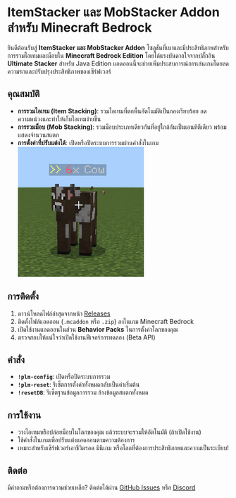 # ItemStacker และ MobStacker Addon สำหรับ Minecraft Bedrock

ยินดีต้อนรับสู่ **ItemStacker และ MobStacker Addon** โซลูชันที่เบาและมีประสิทธิภาพสำหรับการรวมไอเทมและม็อบใน **Minecraft Bedrock Edition** โดยได้แรงบันดาลใจจากปลั๊กอิน **Ultimate Stacker** สำหรับ Java Edition แอดออนนี้จะช่วยเพิ่มประสบการณ์การเล่นเกมโดยลดความรกและปรับปรุงประสิทธิภาพของเซิร์ฟเวอร์

## คุณสมบัติ
- **การรวมไอเทม (Item Stacking)**: รวมไอเทมที่ตกพื้นอัตโนมัติเป็นกองเรียบร้อย ลดความหน่วงและทำให้เก็บไอเทมง่ายขึ้น
- **การรวมม็อบ (Mob Stacking)**: รวมม็อบประเภทเดียวกันที่อยู่ใกล้กันเป็นเอนทิตีเดียว พร้อมแสดงจำนวนสแตก
- **การตั้งค่าที่ปรับแต่งได้**: เปิดหรือปิดระบบการรวมผ่านคำสั่งในเกม
<img src="https://github.com/PUKAN223/AllStacker-Addons/blob/main/mob-img.png"></img>

## การติดตั้ง
1. ดาวน์โหลดไฟล์ล่าสุดจากหน้า [Releases](https://github.com/PUKAN223/AllStacker-Addons/releases)
2. ติดตั้งไฟล์แอดออน (`.mcaddon` หรือ `.zip`) ลงในเกม Minecraft Bedrock
3. เปิดใช้งานแอดออนในส่วน **Behavior Packs** ในการตั้งค่าโลกของคุณ
4. ตรวจสอบให้แน่ใจว่าเปิดใช้งานฟีเจอร์การทดลอง (Beta API)

## คำสั่ง
- **`!plm-config`**: เปิดหรือปิดระบบการรวม
- **`!plm-reset`**: รีเซ็ตการตั้งค่าทั้งหมดกลับเป็นค่าเริ่มต้น
- **`!resetDB`**: รีเซ็ตฐานข้อมูลการรวม ล้างข้อมูลสแตกทั้งหมด

## การใช้งาน
- วางไอเทมหรือปล่อยม็อบในโลกของคุณ แล้วระบบจะรวมให้อัตโนมัติ (ถ้าเปิดใช้งาน)
- ใช้คำสั่งในเกมเพื่อปรับแต่งแอดออนตามความต้องการ
- เหมาะสำหรับเซิร์ฟเวอร์เอาชีวิตรอด มินิเกม หรือโลกที่ต้องการประสิทธิภาพและความเป็นระเบียบ!

## ติดต่อ
มีคำถามหรือต้องการความช่วยเหลือ? ติดต่อได้ผ่าน [GitHub Issues](https://github.com/PUKAN223/AllStacker-Addons/issues) หรือ [Discord](https://discord.com/users/889470463510712320)

